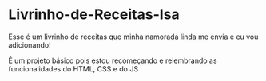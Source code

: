 # Livrinho-de-Receitas-Isa

Esse é um livrinho de receitas que minha namorada linda me envia e eu vou adicionando!

É um projeto básico pois estou recomeçando e relembrando as funcionalidades do HTML, CSS e do JS